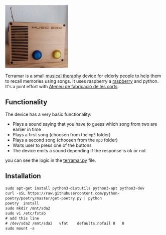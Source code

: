 <img src="https://raw.githubusercontent.com/adria0/terramar/1caebe358dae23ba601c5f9c8b106634c92dd4a2/device.jpg" width="200" height="200">

Terramar is a small [musical theraphy](https://en.wikipedia.org/wiki/Music_therapy) device for elderly people to help them to recall memories using songs. It uses raspberry a [raspberry](https://www.raspberrypi.com/products/raspberry-pi-4-model-b/) and python. It's a joint effort with [Ateneu de fabricació de les corts](https://ajuntament.barcelona.cat/lescorts/ca/coneixeu-el-districte/lateneu-de-fabricacio-digital).


## Functionality

The device has a very basic functionality:

- Plays a sound saying that you have to guess which song from two are earlier in time
- Plays a first song (choosen from the `mp3` folder)
- Plays a second song (choosen from the `mp3` folder)
- Waits user to press one of the buttons
- The device emits a sound depending if the response is ok or not

you can see the logic in the [terramar.py](https://github.com/adria0/terramar/blob/main/terramar/terramar.py) file.


## Installation

```
sudo apt-get install python3-distutils python3-apt python3-dev
curl -sSL https://raw.githubusercontent.com/python-poetry/poetry/master/get-poetry.py | python
poetry  install
sudo mkdir /mnt/sda2
sudo vi /etc/fstab
# add this line
# /dev/sda2	/mnt/sda2	vfat	defaults,nofail	0	0
sudo mount -a 
```
